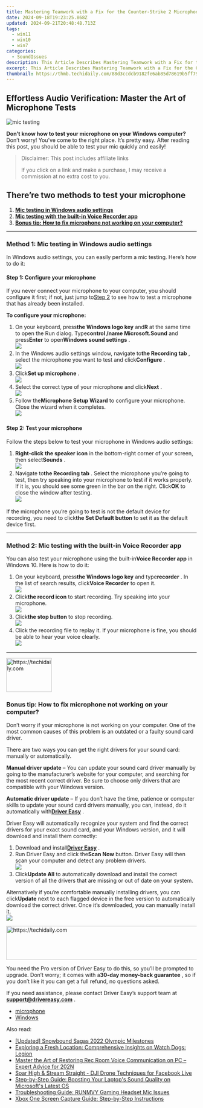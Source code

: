 ```yaml
---
title: Mastering Teamwork with a Fix for the Counter-Strike 2 Microphone Glitch
date: 2024-09-18T19:23:25.868Z
updated: 2024-09-21T20:48:48.713Z
tags:
  - win11
  - win10
  - win7
categories:
  - SoundIssues
description: This Article Describes Mastering Teamwork with a Fix for the Counter-Strike 2 Microphone Glitch
excerpt: This Article Describes Mastering Teamwork with a Fix for the Counter-Strike 2 Microphone Glitch
thumbnail: https://thmb.techidaily.com/88d3ccdcb9182fe6ab85d78619b5ff79c9f842144c7f0589af82188a3ec75add.jpg
---
```


## Effortless Audio Verification: Master the Art of Microphone Tests

![mic testing](https://images.drivereasy.com/wp-content/uploads/2019/05/mic1.png)

 **Don’t know how to test your microphone on your Windows computer?** Don’t worry! You’ve come to the right place. It’s pretty easy. After reading this post, you should be able to test your mic quickly and easily!

>  Disclaimer: This post includes affiliate links
>
>  If you click on a link and make a purchase, I may receive a commission at no extra cost to you.
>

## There’re two methods to test your microphone

1. **[Mic testing in Windows audio settings](https://tools.techidaily.com/drivereasy/download/)**
2. **[Mic testing with the built-in Voice Recorder app](https://tools.techidaily.com/drivereasy/download/)**
3. **[Bonus tip: How to fix microphone not working on your computer?](https://tools.techidaily.com/drivereasy/download/)**

---

### Method 1: Mic testing in Windows audio settings

 In Windows audio settings, you can easily perform a mic testing. Here’s how to do it:

#### Step 1: Configure your microphone

 If you never connect your microphone to your computer, you should configure it first; if not, just jump to[Step 2](https://tools.techidaily.com/drivereasy/download/) to see how to test a microphone that has already been installed.

**To configure your microphone:**

1. On your keyboard, press**the Windows logo key** and**R** at the same time to open the Run dialog. Type**control /name Microsoft.Sound** and press**Enter** to open**Windows sound settings** .  
![](https://images.drivereasy.com/wp-content/uploads/2019/05/2019-09-20_11-36-29-1.png)
2. In the Windows audio settings window, navigate to**the Recording tab** , select the microphone you want to test and click**Configure** .  
![](https://images.drivereasy.com/wp-content/uploads/2019/05/2019-09-20_11-37-58.png)
3. Click**Set up microphone** .  
![](https://images.drivereasy.com/wp-content/uploads/2019/05/2019-09-20_11-38-40.png)
4. Select the correct type of your microphone and click**Next** .  
![](https://images.drivereasy.com/wp-content/uploads/2019/05/2019-09-20_11-39-30.png)
5. Follow the**Microphone Setup Wizard** to configure your microphone. Close the wizard when it completes.  
![](https://images.drivereasy.com/wp-content/uploads/2019/05/2019-09-20_11-40-26.png)

#### Step 2: Test your microphone

Follow the steps below to test your microphone in Windows audio settings:

1. **Right-click** **the speaker icon** in the bottom-right corner of your screen, then select**Sounds** .  
![](https://images.drivereasy.com/wp-content/uploads/2019/05/2019-09-20_11-41-21.png)
2. Navigate to**the Recording tab** . Select the microphone you’re going to test, then try speaking into your microphone to test if it works properly. If it is, you should see some green in the bar on the right. Click**OK** to close the window after testing.  
![](https://images.drivereasy.com/wp-content/uploads/2019/05/2019-09-20_11-42-45.png)

 If the microphone you’re going to test is not the default device for recording, you need to click**the Set Default button** to set it as the default device first.

---

### Method 2: Mic testing with the built-in Voice Recorder app

 You can also test your microphone using the built-in**Voice Recorder app** in Windows 10\. Here is how to do it:

1. On your keyboard, press**the Windows logo key** and type**recorder** . In the list of search results, click**Voice Recorder** to open it.  
![](https://images.drivereasy.com/wp-content/uploads/2019/05/2019-09-20_11-44-48.png)
2. Click**the record icon** to start recording. Try speaking into your microphone.  
![](https://images.drivereasy.com/wp-content/uploads/2019/05/2019-09-20_11-45-47.png)
3. Click**the stop button** to stop recording.  
![](https://images.drivereasy.com/wp-content/uploads/2019/05/2019-09-20_11-46-27.png)
4. Click the recording file to replay it. If your microphone is fine, you should be able to hear your voice clearly.  
![](https://images.drivereasy.com/wp-content/uploads/2019/05/2019-09-20_11-47-16.png)

---

<!-- affiliate ads begin -->
<a href="https://bluettiit.sjv.io/c/5597632/2148127/17093" target="_top" id="2148127">
  <img src="//a.impactradius-go.com/display-ad/17093-2148127" border="0" alt="https://techidaily.com" width="120" height="90"/>
</a>
<img height="0" width="0" src="https://bluettiit.sjv.io/i/5597632/2148127/17093" style="position:absolute;visibility:hidden;" border="0" />
<!-- affiliate ads end -->

### Bonus tip: How to fix microphone not working on your computer?

 Don’t worry if your microphone is not working on your computer. One of the most common causes of this problem is an outdated or a faulty sound card driver.

 There are two ways you can get the right drivers for your sound card: manually or automatically.

**Manual driver update** – You can update your sound card driver manually by going to the manufacturer’s website for your computer, and searching for the most recent correct driver. Be sure to choose only drivers that are compatible with your Windows version.

**Automatic driver update** – If you don’t have the time, patience or computer skills to update your sound card drivers manually, you can, instead, do it automatically with[**Driver Easy**](https://tools.techidaily.com/drivereasy/download/) .

 Driver Easy will automatically recognize your system and find the correct drivers for your exact sound card, and your Windows version, and it will download and install them correctly:

1. Download and install[**Driver Easy**](https://tools.techidaily.com/drivereasy/download/) .
2. Run Driver Easy and click the**Scan Now** button. Driver Easy will then scan your computer and detect any problem drivers.  
![](https://images.drivereasy.com/wp-content/uploads/2019/05/2019-09-20_11-48-18.png)
3. Click**Update All** to automatically download and install the correct version of all the drivers that are missing or out of date on your system.  

 Alternatively if you’re comfortable manually installing drivers, you can click**Update** next to each flagged device in the free version to automatically download the correct driver. Once it’s downloaded, you can manually install it.  
![](https://images.drivereasy.com/wp-content/uploads/2019/05/2019-09-20_11-49-09.png)

<!-- affiliate ads begin -->
<a href="https://ephamedtechinc.pxf.io/c/5597632/2137207/26400" target="_top" id="2137207">
  <img src="//a.impactradius-go.com/display-ad/26400-2137207" border="0" alt="https://techidaily.com" width="728" height="90"/>
</a>
<img height="0" width="0" src="https://ephamedtechinc.pxf.io/i/5597632/2137207/26400" style="position:absolute;visibility:hidden;" border="0" />
<!-- affiliate ads end -->

 You need the Pro version of Driver Easy to do this, so you’ll be prompted to upgrade. Don’t worry; it comes with a**30-day money-back guarantee** , so if you don’t like it you can get a full refund, no questions asked.

 If you need assistance, please contact Driver Easy’s support team at **[support@drivereasy.com](https://tools.techidaily.com/drivereasy/download/)**  .

* [microphone](https://tools.techidaily.com/drivereasy/download/)
* [Windows](https://tools.techidaily.com/drivereasy/download/)

<ins class="adsbygoogle"
     style="display:block"
     data-ad-format="autorelaxed"
     data-ad-client="ca-pub-7571918770474297"
     data-ad-slot="1223367746"></ins>

<ins class="adsbygoogle"
     style="display:block"
     data-ad-client="ca-pub-7571918770474297"
     data-ad-slot="8358498916"
     data-ad-format="auto"
     data-full-width-responsive="true"></ins>

<span class="atpl-alsoreadstyle">Also read:</span>
<div><ul>
<li><a href="https://extra-support.techidaily.com/updated-snowbound-sagas-2022-olympic-milestones/"><u>[Updated] Snowbound Sagas 2022 Olympic Milestones</u></a></li>
<li><a href="https://buynow-reviews.techidaily.com/exploring-a-fresh-location-comprehensive-insights-on-watch-dogs-legion/"><u>Exploring a Fresh Location: Comprehensive Insights on Watch Dogs: Legion</u></a></li>
<li><a href="https://sound-issues.techidaily.com/master-the-art-of-restoring-rec-room-voice-communication-on-pc-expert-advice-for-202n/"><u>Master the Art of Restoring Rec Room Voice Communication on PC – Expert Advice for 202N</u></a></li>
<li><a href="https://facebook-video-content.techidaily.com/soar-high-and-stream-straight-dji-drone-techniques-for-facebook-live/"><u>Soar High & Stream Straight - DJI Drone Techniques for Facebook Live</u></a></li>
<li><a href="https://sound-issues.techidaily.com/step-by-step-guide-boosting-your-laptops-sound-quality-on-microsofts-latest-os/"><u>Step-by-Step Guide: Boosting Your Laptop's Sound Quality on Microsoft's Latest OS</u></a></li>
<li><a href="https://sound-issues.techidaily.com/troubleshooting-guide-runmvy-gaming-headset-mic-issues/"><u>Troubleshooting Guide: RUNMVY Gaming Headset Mic Issues</u></a></li>
<li><a href="https://tech-recovery.techidaily.com/xbox-one-screen-capture-guide-step-by-step-instructions/"><u>Xbox One Screen Capture Guide: Step-by-Step Instructions</u></a></li>
</ul></div>

